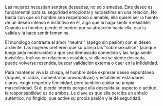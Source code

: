 Las mujeres necesitan sentirse deseadas, no solo amadas. Este deseo es fundamental para su seguridad emocional y autoestima en una relación. No basta con que un hombre sea respetuoso o amable; ella quiere ser la fuente de un deseo intenso e instintivo en él, algo que la haga sentir irresistible. Cuando un hombre pierde el control por su atracción hacia ella, eso la valida y la hace sentir femenina.

El monólogo contrasta el amor "neutral" (apego sin pasión) con el deseo ardiente. Las mujeres prefieren que su pareja las "sobresexualice" (aunque luego pida moderación) a que sea demasiado comedido y las haga sentir invisibles. Incluso en relaciones estables, si ella no se siente deseada, puede volverse resentida, buscar validación externa o caer en la infidelidad.

Para mantener viva la chispa, el hombre debe expresar deseo espontáneo (toques, miradas, comentarios provocativos) y establecer estándares claros: exigir respeto y feminidad, pero también cuidar su propia masculinidad. Si él pierde interés porque ella descuida su aspecto o actitud, la responsabilidad es de ambos. La clave es que ella perciba un anhelo auténtico, no fingido, que active su propia pasión y le dé seguridad.